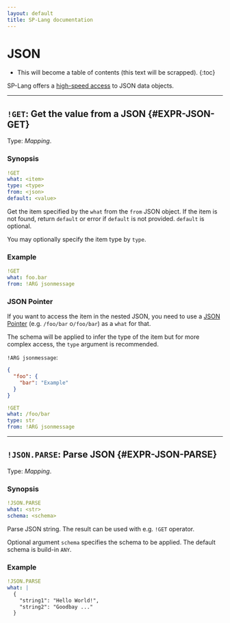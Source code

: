 ```yaml
---
layout: default
title: SP-Lang documentation
---
```


# JSON

* This will become a table of contents (this text will be scrapped).
{:toc}

SP-Lang offers a [high-speed access](https://simdjson.org) to JSON data objects.

--- 

## `!GET`: Get the value from a JSON {#EXPR-JSON-GET}

Type: _Mapping_.


### Synopsis

```yaml
!GET
what: <item>
type: <type>
from: <json>
default: <value>
```

Get the item specified by the `what` from the `from` JSON object.
If the item is not found, return `default` or error if `default` is not provided.
`default` is optional.

You may optionally specify the item type by `type`.

### Example

```yaml
!GET
what: foo.bar
from: !ARG jsonmessage
```


### JSON Pointer

If you want to access the item in the nested JSON, you need to use a [JSON Pointer](https://datatracker.ietf.org/doc/html/rfc6901) (e.g. `/foo/bar` o`/foo/bar`) as a `what` for that.

The schema will be applied to infer the type of the item but for more complex access, the `type` argument is recommended.

`!ARG jsonmessage`:

```json
{
  "foo": {
    "bar": "Example"
  }
}
```

```yaml
!GET
what: /foo/bar
type: str
from: !ARG jsonmessage
```

--- 

## `!JSON.PARSE`: Parse JSON {#EXPR-JSON-PARSE}

Type: _Mapping_.

### Synopsis

```yaml
!JSON.PARSE
what: <str>
schema: <schema>
```

Parse JSON string.
The result can be used with e.g. `!GET` operator.

Optional argument `schema` specifies the schema to be applied.
The default schema is build-in `ANY`.


### Example

```yaml
!JSON.PARSE
what: |
  {
    "string1": "Hello World!",
    "string2": "Goodbay ..."
  }
```

